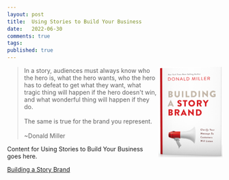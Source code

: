 ```yaml
---
layout: post
title:  Using Stories to Build Your Business
date:   2022-06-30
comments: true
tags: 
published: true
---
```

<img src="/images/building_a_story_brand.jpg" align="right" width="150" padding="20" alt="Building A Story Brand by Donald Miller" title="Building A Story Brand by Donald Miller" /> 

>In a story, audiences must always know who the hero is, what the hero wants, who the hero has to defeat to get what they want, what tragic thing will happen if the hero doesn't win, and what wonderful thing will happen if they do.<br/><br/>The same is true for the brand you represent.<br/><br/>~Donald Miller
 
<!--more-->

Content for Using Stories to Build Your Business goes here.
 
[Building a Story Brand](https://buildingastorybrand.com/)
